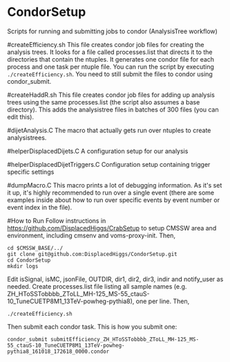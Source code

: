 # CondorSetup
Scripts for running and submitting jobs to condor (AnalysisTree workflow)

#createEfficiency.sh
This file creates condor job files for creating the analysis trees. It looks for a file called processes.list that directs it to the directories that contain the ntuples. It generates one condor file for each process and one task per ntuple file. You can run the script by executing `./createEfficiency.sh`. You need to still submit the files to condor using condor_submit.

#createHaddR.sh
This file creates condor job files for adding up analysis trees using the same processes.list (the script also assumes a base directory). This adds the analysistree files in batches of 300 files (you can edit this).

#dijetAnalysis.C
The macro that actually gets run over ntuples to create analysistrees.

#helperDisplacedDijets.C
A configuration setup for our analysis

#helperDisplacedDijetTriggers.C
Configuration setup containing trigger specific settings

#dumpMacro.C
This macro prints a lot of debugging information. As it's set it up, it's highly recommended to run over a single event (there are some examples inside about how to run over specific events by event number or event index in the file).

#How to Run
Follow instructions in https://github.com/DisplacedHiggs/CrabSetup to setup CMSSW area and environment, including cmsenv and voms-proxy-init. Then,

```
cd $CMSSW_BASE/../
git clone git@github.com:DisplacedHiggs/CondorSetup.git
cd CondorSetup
mkdir logs
```

Edit isSignal, isMC, jsonFile, OUTDIR, dir1, dir2, dir3, indir and notify_user as needed.  Create processes.list file listing all sample names (e.g. ZH_HToSSTobbbb_ZToLL_MH-125_MS-55_ctauS-10_TuneCUETP8M1_13TeV-powheg-pythia8), one per line.  Then,

```
./createEfficiency.sh 
```

Then submit each condor task.  This is how you submit one:
```
condor_submit submitEfficiency_ZH_HToSSTobbbb_ZToLL_MH-125_MS-55_ctauS-10_TuneCUETP8M1_13TeV-powheg-pythia8_161018_172618_0000.condor 
```

